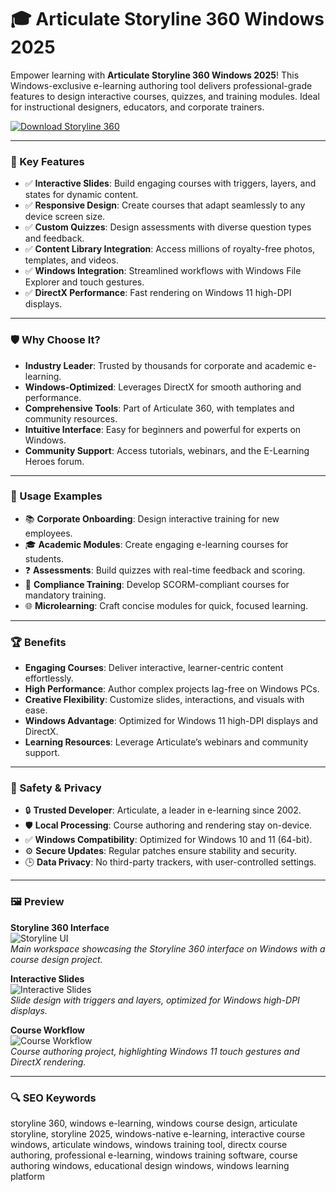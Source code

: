 # 🎓 Articulate Storyline 360 Windows 2025

Empower learning with **Articulate Storyline 360 Windows 2025**! This Windows-exclusive e-learning authoring tool delivers professional-grade features to design interactive courses, quizzes, and training modules. Ideal for instructional designers, educators, and corporate trainers.

[![Download Storyline 360](https://img.shields.io/badge/Download-Storyline_360-blueviolet)](https://www.articulate.com/360/storyline)

---

### 🎯 Key Features

- ✅ **Interactive Slides**: Build engaging courses with triggers, layers, and states for dynamic content.[](https://zipboard.co/blog/elearning/articulate-360-complete-overview/)
- ✅ **Responsive Design**: Create courses that adapt seamlessly to any device screen size.  
- ✅ **Custom Quizzes**: Design assessments with diverse question types and feedback.  
- ✅ **Content Library Integration**: Access millions of royalty-free photos, templates, and videos.[](https://zipboard.co/blog/elearning/articulate-360-complete-overview/)
- ✅ **Windows Integration**: Streamlined workflows with Windows File Explorer and touch gestures.  
- ✅ **DirectX Performance**: Fast rendering on Windows 11 high-DPI displays.

---

### 🛡 Why Choose It?

- **Industry Leader**: Trusted by thousands for corporate and academic e-learning.[](https://www.articulate.com/360/trial/)
- **Windows-Optimized**: Leverages DirectX for smooth authoring and performance.  
- **Comprehensive Tools**: Part of Articulate 360, with templates and community resources.[](https://zipboard.co/blog/elearning/articulate-360-complete-overview/)
- **Intuitive Interface**: Easy for beginners and powerful for experts on Windows.  
- **Community Support**: Access tutorials, webinars, and the E-Learning Heroes forum.[](https://access.articulate.com/support/article/Articulate-360-Desktop-App-Support?p=Articulate%2B360%2BDesktop%2BApp)

---

### 🧪 Usage Examples

- 📚 **Corporate Onboarding**: Design interactive training for new employees.  
- 🎓 **Academic Modules**: Create engaging e-learning courses for students.  
- ❓ **Assessments**: Build quizzes with real-time feedback and scoring.  
- 💼 **Compliance Training**: Develop SCORM-compliant courses for mandatory training.  
- 🌐 **Microlearning**: Craft concise modules for quick, focused learning.

---

### 🏆 Benefits

- **Engaging Courses**: Deliver interactive, learner-centric content effortlessly.  
- **High Performance**: Author complex projects lag-free on Windows PCs.  
- **Creative Flexibility**: Customize slides, interactions, and visuals with ease.  
- **Windows Advantage**: Optimized for Windows 11 high-DPI displays and DirectX.  
- **Learning Resources**: Leverage Articulate’s webinars and community support.[](https://access.articulate.com/support/article/Articulate-360-Desktop-App-Support?p=Articulate%2B360%2BDesktop%2BApp)

---

### 🔐 Safety & Privacy

- 🔒 **Trusted Developer**: Articulate, a leader in e-learning since 2002.[](https://zipboard.co/blog/elearning/articulate-360-complete-overview/)
- 🛡 **Local Processing**: Course authoring and rendering stay on-device.  
- ✅ **Windows Compatibility**: Optimized for Windows 10 and 11 (64-bit).[](https://articulate.com/support/article/System-Requirements-for-the-Articulate-360-Desktop-App)
- ⚙ **Secure Updates**: Regular patches ensure stability and security.[](https://articulate.com/support/article/Articulate-360-Desktop-App-Version-History)
- 🕒 **Data Privacy**: No third-party trackers, with user-controlled settings.

---

### 🖼 Preview

**Storyline 360 Interface**  
![Storyline UI](https://www.articulate.com/images/screenshots/storyline-hero.jpg)  
*Main workspace showcasing the Storyline 360 interface on Windows with a course design project.*

**Interactive Slides**  
![Interactive Slides](https://www.articulate.com/images/features/interactive-slides.jpg)  
*Slide design with triggers and layers, optimized for Windows high-DPI displays.*

**Course Workflow**  
![Course Workflow](https://www.articulate.com/images/features/course-workflow.jpg)  
*Course authoring project, highlighting Windows 11 touch gestures and DirectX rendering.*

---

### 🔍 SEO Keywords

storyline 360, windows e-learning, windows course design, articulate storyline, storyline 2025, windows-native e-learning, interactive course windows, articulate windows, windows training tool, directx course authoring, professional e-learning, windows training software, course authoring windows, educational design windows, windows learning platform
